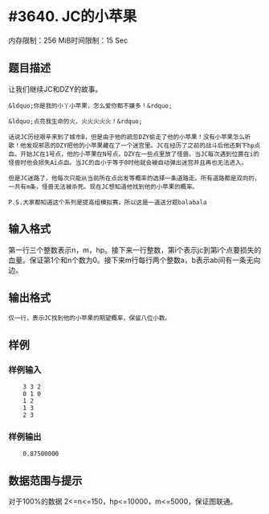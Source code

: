 # #3640. JC的小苹果

内存限制：256 MiB时间限制：15 Sec

## 题目描述

   让我们继续JC和DZY的故事。

    &ldquo;你是我的小丫小苹果，怎么爱你都不嫌多！&rdquo;

    &ldquo;点亮我生命的火，火火火火火！&rdquo;

    话说JC历经艰辛来到了城市B，但是由于他的疏忽DZY偷走了他的小苹果！没有小苹果怎么听歌！他发现邪恶的DZY把他的小苹果藏在了一个迷宫里。JC在经历了之前的战斗后他还剩下hp点血。开始JC在1号点，他的小苹果在N号点。DZY在一些点里放了怪兽。当JC每次遇到位置在i的怪兽时他会损失Ai点血。当JC的血小于等于0时他就会被自动弹出迷宫并且再也无法进入。

    但是JC迷路了，他每次只能从当前所在点出发等概率的选择一条道路走。所有道路都是双向的，一共有m条，怪兽无法被杀死。现在JC想知道他找到他的小苹果的概率。

    P.S.大家都知道这个系列是提高组模拟赛，所以这是一道送分题balabala

## 输入格式

第一行三个整数表示n，m，hp。接下来一行整数，第i个表示jc到第i个点要损失的血量。保证第1个和n个数为0。接下来m行每行两个整数a，b表示ab间有一条无向边。

## 输出格式

    仅一行，表示JC找到他的小苹果的期望概率，保留八位小数。

## 样例

### 样例输入

    
        3 3 2
        0 1 0
        1 2
        1 3
        2 3
    
    
    

### 样例输出

    
        0.87500000
    
    
    

## 数据范围与提示

对于100%的数据 2<=n<=150，hp<=10000，m<=5000，保证图联通。
